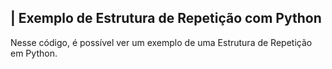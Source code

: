  ## | Exemplo de Estrutura de Repetição com Python 

   Nesse código, é possível ver um exemplo de uma Estrutura de Repetição em Python. 
 
